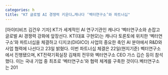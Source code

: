```yaml
---
categories: h
title: "KT 글로벌 AI 경쟁력 키운다…캐나다 ‘벡터연구소’와 파트너십"
---
```

[아이티비즈 김건우 기자] KT가 세계적인 AI 연구기관인 캐나다 ‘벡터연구소와 손잡고 글로벌 AI 경쟁력 강화에 앞장선다. KT(대표 구현모)는 캐나다 토론토에 위치한 ‘벡터연구소’와 파트너십을 체결하고 디지코(DIGICO) 사업의 중요한 축인 AI 분야에서 R&D와 사업 협력에 나선다고 23일 밝혔다. 이번 파트너십 체결은 22일(현지기준) 벡터연구소에서 진행됐으며, KT전략기획실장 김채희 전무와 벡터연구소 CEO 가스 깁슨 등이 참석했다. 이는 국내 기업 중 최초로 ‘벡터연구소’와 협력 체계를 구축한 것이다.벡터연구소는 201